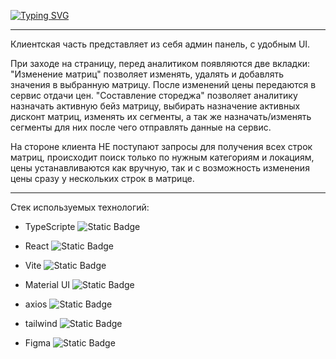 [![Typing SVG](https://readme-typing-svg.demolab.com?font=Fira+Code&pause=1000&random=false&width=435&lines=%D0%94%D0%BE%D0%BA%D1%83%D0%BC%D0%B5%D0%BD%D1%82%D0%B0%D1%86%D0%B8%D1%8F+%D0%BA+%D0%BA%D0%B5%D0%B9%D1%81%D1%83+%D0%B0%D0%B2%D0%B8%D1%82%D0%BE)](https://geekbattle.online/events/it-purple-hack)

---
Клиентская часть представляет из себя админ панель, с удобным UI.

При заходе на страницу, перед аналитиком появляются две вкладки:
"Изменение матриц" позволяет изменять, удалять и добавлять значения в выбранную матрицу. После изменений цены передаются в сервис отдачи цен.
"Составление стореджа" позволяет аналитику назначать активную бейз матрицу, выбирать назначение активных дисконт матриц, изменять их сегменты, а так же назначать/изменять сегменты для них после чего отправлять данные на сервис.

На стороне клиента НЕ поступают запросы для получения всех строк матриц, происходит поиск только по нужным категориям и локациям, цены устанавливаются как вручную, так и с возможность изменения цены сразу у нескольких строк в матрице.

---

Стек используемых технологий:

* TypeScripte  ![Static Badge](https://img.shields.io/badge/TypeScript-007ACC?style=for-the-badge&logo=typescript&logoColor=white)
  
* React  ![Static Badge](https://img.shields.io/badge/React-20232A?style=for-the-badge&logo=react&logoColor=61DAFB)
  
* Vite  ![Static Badge](https://img.shields.io/badge/Vite-B73BFE?style=for-the-badge&logo=vite&logoColor=FFD62E)
  
* Material UI  ![Static Badge](https://img.shields.io/badge/Material%20UI-007FFF?style=for-the-badge&logo=mui&logoColor=white)
  
* axios  ![Static Badge](https://img.shields.io/badge/axios-671ddf?&style=for-the-badge&logo=axios&logoColor=white)
  
* tailwind  ![Static Badge](https://img.shields.io/badge/Tailwind_CSS-38B2AC?style=for-the-badge&logo=tailwind-css&logoColor=white)
  
* Figma  ![Static Badge](https://img.shields.io/badge/Figma-F24E1E?style=for-the-badge&logo=figma&logoColor=white)
